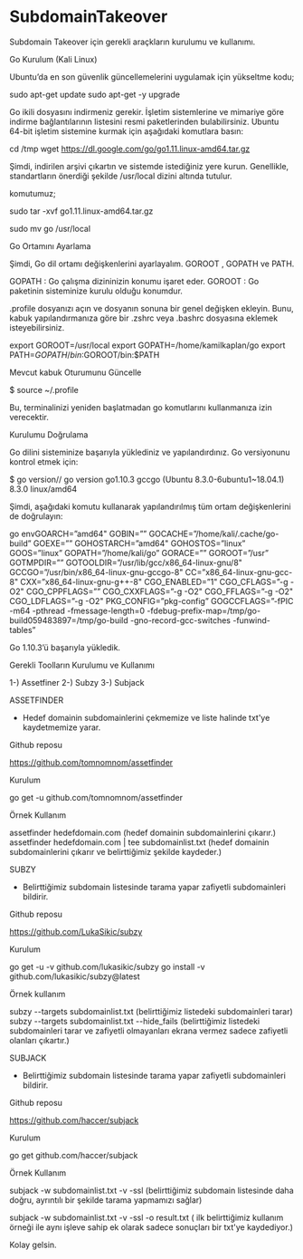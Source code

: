 # SubdomainTakeover
Subdomain Takeover için gerekli araçkların kurulumu ve kullanımı.

Go Kurulum (Kali Linux)

Ubuntu’da en son güvenlik güncellemelerini uygulamak için yükseltme kodu;

sudo apt-get update
sudo apt-get -y upgrade

Go ikili dosyasını indirmeniz gerekir. İşletim sistemlerine ve mimariye göre indirme bağlantılarının listesini resmi paketlerinden bulabilirsiniz. Ubuntu 64-bit işletim sistemine kurmak için aşağıdaki komutlara basın:

cd /tmp
wget https://dl.google.com/go/go1.11.linux-amd64.tar.gz

Şimdi, indirilen arşivi çıkartın ve sistemde istediğiniz yere kurun. Genellikle, standartların önerdiği şekilde /usr/local dizini altında tutulur.

komutumuz;

sudo tar -xvf go1.11.linux-amd64.tar.gz

sudo mv go /usr/local


Go Ortamını Ayarlama

Şimdi, Go dil ortamı değişkenlerini ayarlayalım. GOROOT , GOPATH ve PATH.

GOPATH : Go çalışma dizininizin konumu işaret eder.
GOROOT : Go paketinin sisteminize kurulu olduğu konumdur.

.profile dosyanızı açın ve dosyanın sonuna bir genel değişken ekleyin. Bunu, kabuk yapılandırmanıza göre bir .zshrc veya .bashrc dosyasına eklemek isteyebilirsiniz.

export GOROOT=/usr/local
export GOPATH=/home/kamilkaplan/go
export PATH=$GOPATH/bin:$GOROOT/bin:$PATH


Mevcut kabuk Oturumunu Güncelle

$ source ~/.profile

Bu, terminalinizi yeniden başlatmadan go komutlarını kullanmanıza izin verecektir.


Kurulumu Doğrulama

Go dilini sisteminize başarıyla yüklediniz ve yapılandırdınız. Go versiyonunu kontrol etmek için:

$ go version// go version go1.10.3 gccgo (Ubuntu 8.3.0-6ubuntu1~18.04.1) 8.3.0 linux/amd64

Şimdi, aşağıdaki komutu kullanarak yapılandırılmış tüm ortam değişkenlerini de doğrulayın:

go envGOARCH=”amd64"
GOBIN=””
GOCACHE=”/home/kali/.cache/go-build”
GOEXE=””
GOHOSTARCH=”amd64"
GOHOSTOS=”linux”
GOOS=”linux”
GOPATH=”/home/kali/go”
GORACE=””
GOROOT=”/usr”
GOTMPDIR=””
GOTOOLDIR=”/usr/lib/gcc/x86_64-linux-gnu/8"
GCCGO=”/usr/bin/x86_64-linux-gnu-gccgo-8"
CC=”x86_64-linux-gnu-gcc-8"
CXX=”x86_64-linux-gnu-g++-8"
CGO_ENABLED=”1"
CGO_CFLAGS=”-g -O2"
CGO_CPPFLAGS=””
CGO_CXXFLAGS=”-g -O2"
CGO_FFLAGS=”-g -O2"
CGO_LDFLAGS=”-g -O2"
PKG_CONFIG=”pkg-config”
GOGCCFLAGS=”-fPIC -m64 -pthread -fmessage-length=0 -fdebug-prefix-map=/tmp/go-build059483897=/tmp/go-build -gno-record-gcc-switches -funwind-tables”

Go 1.10.3’ü başarıyla yükledik.


Gerekli Toolların Kurulumu ve Kullanımı

1-) Assetfiner
2-) Subzy
3-) Subjack

ASSETFINDER

+ Hedef domainin subdomainlerini çekmemize ve liste halinde txt'ye kaydetmemize yarar.

Github reposu

https://github.com/tomnomnom/assetfinder

Kurulum

go get -u github.com/tomnomnom/assetfinder

Örnek Kullanım

assetfinder hedefdomain.com (hedef domainin subdomainlerini çıkarır.)
assetfinder hedefdomain.com | tee subdomainlist.txt (hedef domainin subdomainlerini çıkarır ve belirttiğimiz şekilde kaydeder.)

SUBZY 

+ Belirttiğimiz subdomain listesinde tarama yapar zafiyetli subdomainleri bildirir.

Github reposu 

https://github.com/LukaSikic/subzy

Kurulum

go get -u -v github.com/lukasikic/subzy
go install -v github.com/lukasikic/subzy@latest

Örnek kullanım

subzy --targets subdomainlist.txt (belirttiğimiz listedeki subdomainleri tarar)
subzy --targets subdomainlist.txt --hide_fails (belirttiğimiz listedeki subdomainleri tarar ve zafiyetli olmayanları ekrana vermez sadece zafiyetli olanları çıkartır.)

SUBJACK

+ Belirttiğimiz subdomain listesinde tarama yapar zafiyetli subdomainleri bildirir.

Github reposu

https://github.com/haccer/subjack

Kurulum

go get github.com/haccer/subjack

Örnek Kullanım

subjack -w subdomainlist.txt -v -ssl (belirttiğimiz subdomain listesinde daha doğru, ayrıntılı bir şekilde tarama yapmamızı sağlar)

subjack -w subdomainlist.txt -v -ssl -o result.txt ( ilk belirttiğimiz kullanım örneği ile aynı işleve sahip ek olarak sadece sonuçları bir txt'ye kaydediyor.)

Kolay gelsin.
